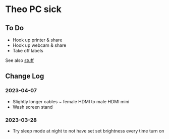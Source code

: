 # Theo PC sick

## To Do

* Hook up printer & share
* Hook up webcam & share
* Take off labels


See also [stuff]( https://theo-armour.github.io/qdata/apps/iframe-stuff/ )

## Change Log

### 2023-04-07

* Slightly longer cables ~ female HDMI to male HDMI mini
* Wash screen stand

### 2023-03-28

* Try sleep mode at night to not have set set brightness every time turn on
